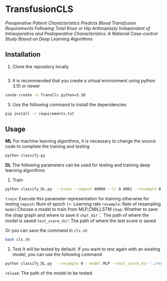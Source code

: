 # TransfusionCLS
*Preoperative Patient Characteristics Predicts Blood Transfusion Requirements Following Total Knee or Hip Arthroplasty Independent of Intraoperative and Postoperative Characteristics: A National Case-control Study Based on Deep Learning Algorithms*

## Installation
1. Clone the repository locally
```bash

```
3. It is recommended that you create a virtual environment using python 3.10 or newer
```bash
conda create -n TransCls python=3.10
```
3. Use the following command to install the dependencies
```bash 
pip install -r requirements.txt
```

## Usage
**ML**
For machine learning algorithms, it is necessary to change the source code to complete the training and testing
```bash 
python classify.py
```

**DL**
The following parameters can be used for testing and training deep learning algorithms
1. Train
```bash 
python classify_DL.py  --train --nepoch 40000 --lr 0.0001 --resample 0 --model MLP --ckpt_dir './results/ckpt' --test_score_dir './results/test_score' --shap 'shap_plot.tiff' 
```
`train`: Execute this parameter representation for training otherwise for testing
`nepoch`: Num of epoch
`lr`: Learning rate
`resample`: Rate of resampling
`model`:Choose a model to train from MLP,CNN,LSTM
`shap`: Whether to save the shap graph and where to save it
`ckpt_dir`： The path of where the model is saved
`test_score_dir`: The path of where the test score is saved

Or you can save the command in `cls.sh`
```bash
bash cls.sh
```

2. Test
It will be tested by default. If you want to test again with an existing model, you can use the following command
```bash
python classify_DL.py  --resample 0 --model MLP --test_score_dir './results/test_score' --shap 'shap_plot.tiff' --load 'path to .pth' 
```
`reload`: The path of the model to be tested

